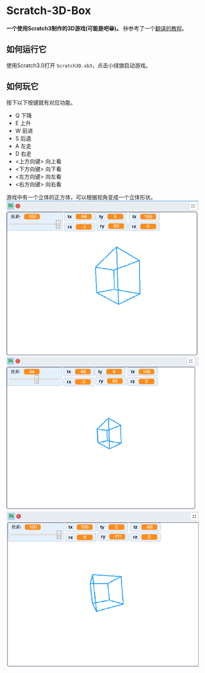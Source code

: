 # Scratch-3D-Box
**一个使用Scratch3制作的3D游戏(可能是吧😁)。**
~~抄~~参考了一个[翻译的教程](https://www.bilibili.com/video/BV1eK411J7n5)。

## 如何运行它
使用Scratch3.0打开 ```Scratch3D.sb3```，点击小绿旗启动游戏。

## 如何玩它
按下以下按键就有对应功能。
- Q 下降
- E 上升
- W 前进
- S 后退
- A 左走
- D 右走
- <上方向键> 向上看
- <下方向键> 向下看
- <左方向键> 向左看
- <右方向键> 向右看

游戏中有一个立体的正方体，可以根据视角变成一个立体形状。
![image](https://github.com/the-cat1/Scratch-3D-Box/blob/main/README/image1.png)
![image](https://github.com/the-cat1/Scratch-3D-Box/blob/main/README/image2.png)
![image](https://github.com/the-cat1/Scratch-3D-Box/blob/main/README/image3.png)
